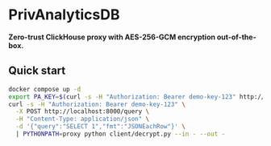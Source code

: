 # PrivAnalyticsDB

**Zero-trust ClickHouse proxy with AES-256-GCM encryption out-of-the-box.**

## Quick start

```bash
docker compose up -d
export PA_KEY=$(curl -s -H "Authorization: Bearer demo-key-123" http://localhost:8000/key)
curl -s -H "Authorization: Bearer demo-key-123" \
  -X POST http://localhost:8000/query \
  -H "Content-Type: application/json" \
  -d '{"query":"SELECT 1","fmt":"JSONEachRow"}' \
  | PYTHONPATH=proxy python client/decrypt.py --in - --out -

